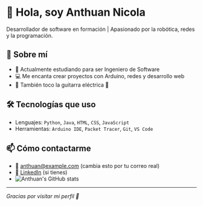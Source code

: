 # 👋 Hola, soy Anthuan Nicola
Desarrollador de software en formación | Apasionado por la robótica, redes y la programación.

## 🚀 Sobre mí
- 🔭 Actualmente estudiando para ser Ingeniero de Software
- 💻 Me encanta crear proyectos con Arduino, redes y desarrollo web
- 🎸 También toco la guitarra eléctrica 🎵

## 🛠️ Tecnologías que uso
- Lenguajes: `Python`, `Java`, `HTML`, `CSS`, `JavaScript`
- Herramientas: `Arduino IDE`, `Packet Tracer`, `Git`, `VS Code`

## 📫 Cómo contactarme
- 📧 anthuan@example.com (cambia esto por tu correo real)
- 💼 [LinkedIn](https://linkedin.com/in/anthuan) (si tienes)
- ![Anthuan's GitHub stats](https://github-readme-stats.vercel.app/api?username=AnthuanNicola&show_icons=true&theme=radical)


---
_Gracias por visitar mi perfil 💙_

